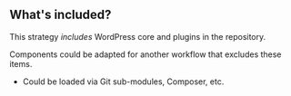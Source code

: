 ##  What's included?

This strategy *includes* WordPress core and plugins in the repository.

Components could be adapted for another workflow that excludes these items.

* Could be loaded via Git sub-modules, Composer, etc.
